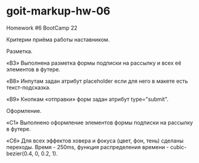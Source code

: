 # goit-markup-hw-06
Homework #6 BootCamp 22 

<!-- Создай репозиторий goit-markup-hw-06. -->
<!-- Склонируй созданный репозиторий и скопируй в него файлы предыдущей работы. -->
<!-- Добавь размерку и оформление форм для страниц макета домашнего задания #6: -->
<!-- Настрой GitHub Pages и добавь ссылку на живую страницу в шапку GitHub-репозитория. -->



Критерии приёма работы наставником.



<!-- Проект. -->

<!-- «A1» Все стили написаны в одном файле styles.css, который находится в папке css. -->

<!-- «A2» Исходный код отформатирован при помощи Prettier. -->

<!-- «A3» Все изображения и текстовый контент взяты из макета. -->

<!-- «A4» На всех HTML-страницах подключен нормализатор стилей modern-nomalize. -->

<!-- «A5» Код написан следуя руководству. -->



Разметка.

<!-- «B1» Выполнена HTML-разметка всех элементов макета. -->

<!-- «B2» Теги использованы согласно их семантического смысла. -->

«B3» Выполнена разметка формы подписки на рассылку и всех её элементов в футере.

<!-- «B4» Выполнена разметка формы заявки и всех её элементов в модальном окне. -->

<!-- «B5» У всех инпутов в формах задан атрибут name. -->

<!-- «B6» Значения атрибута name описательные, точно характеризующий для чего это поле формы. -->

<!-- «B7» У всех инпутов есть связанный элемент <label>. -->

«B8» Инпутам задан атрибут placeholder если для него в макете есть текст-подсказка.

«B9» Кнопкам «отправки» форм задан атрибут type="submit".

<!-- «B10» Все новые иконки из форм добавлены в SVG-спрайт icons.svg. -->




Оформление.


«C1» Выполнено оформление элементов формы подписки на рассылку в футере.

<!-- «C2» Выполнено оформление элементов формы заявки в модальном окне. -->

<!-- «C3» При получении инпутом фокуса, его рамка и иконка меняют цвет (как показано на макете). -->

<!-- «C4» Оригинальный чекбокс о принятии лицензионного соглашения в форме заявки скрыт. -->

<!-- «C5» Оформление «чекбокса» о принятии лицензионного соглашения сделано вручную, при помощи векторного изображения галочки из SVG-спрайта. -->

«C6» Для всех эффектов ховера и фокуса (цвет, фон, тень) сделаны переходы. Время - 250ms, функция распределения времени - cubic-bezier(0.4, 0, 0.2, 1).
